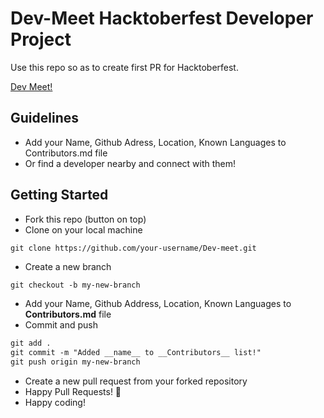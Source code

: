 # Dev-Meet Hacktoberfest Developer Project

Use this repo so as to create first PR for Hacktoberfest.

[Dev Meet!](https://dev-meet.github.io/Dev-meet/)

## Guidelines

- Add your Name, Github Adress, Location, Known Languages to Contributors.md file 
- Or find a developer nearby and connect with them!

## Getting Started

- Fork this repo (button on top)
- Clone on your local machine

```terminal
git clone https://github.com/your-username/Dev-meet.git
```

- Create a new branch

```markdown
git checkout -b my-new-branch
```
- Add your Name, Github Address, Location, Known Languages to __Contributors.md__ file
- Commit and push

```markdown
git add .
git commit -m "Added __name__ to __Contributors__ list!"
git push origin my-new-branch
```

- Create a new pull request from your forked repository
- Happy Pull Requests! 🎃
- Happy coding!
